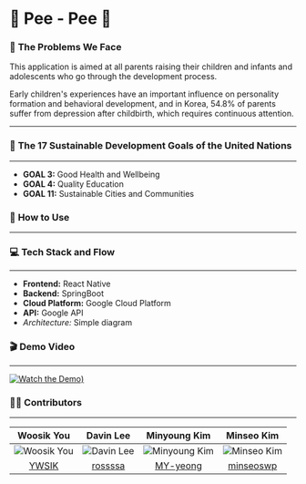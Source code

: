 # 🐥 **Pee - Pee** 🐥

### 🙌 **The Problems We Face**
This application is aimed at all parents raising their children and infants and adolescents who go through the development process.<br>

Early children's experiences have an important influence on personality formation and behavioral development, and in Korea, 54.8% of parents suffer from depression after childbirth, which requires continuous attention.

---

### 💙 **The 17 Sustainable Development Goals of the United Nations**

---

- **GOAL 3:** Good Health and Wellbeing
- **GOAL 4:** Quality Education
- **GOAL 11:** Sustainable Cities and Communities

### 🤛 **How to Use**

---

### 💻 **Tech Stack and Flow**

---

- **Frontend:** React Native
- **Backend:** SpringBoot
- **Cloud Platform:** Google Cloud Platform
- **API:** Google API
- *Architecture:* Simple diagram

### 🎬 **Demo Video**

---

[![Watch the Demo](https://github.com/Solution-Challenge-GDSC/.github/assets/65442256/a388fdb9-c1d0-47fc-8b99-e039e4f18b22))](https://www.youtube.com)



### 👨‍💻 **Contributors**

---

| **Woosik You** | **Davin Lee** | **Minyoung Kim** | **Minseo Kim** |
|:--------------:|:--------------:|:----------------:|:--------------:|
| ![Woosik You](https://avatars.githubusercontent.com/YWSIK) | ![Davin Lee](https://avatars.githubusercontent.com/rossssa) | ![Minyoung Kim](https://avatars.githubusercontent.com/MY-yeong) | ![Minseo Kim](https://avatars.githubusercontent.com/minseoswp) |
| [YWSIK](https://github.com/YWSIK) | [rossssa](https://github.com/rossssa) | [MY-yeong](https://github.com/MY-yeong) | [minseoswp](https://github.com/minseoswp) |
